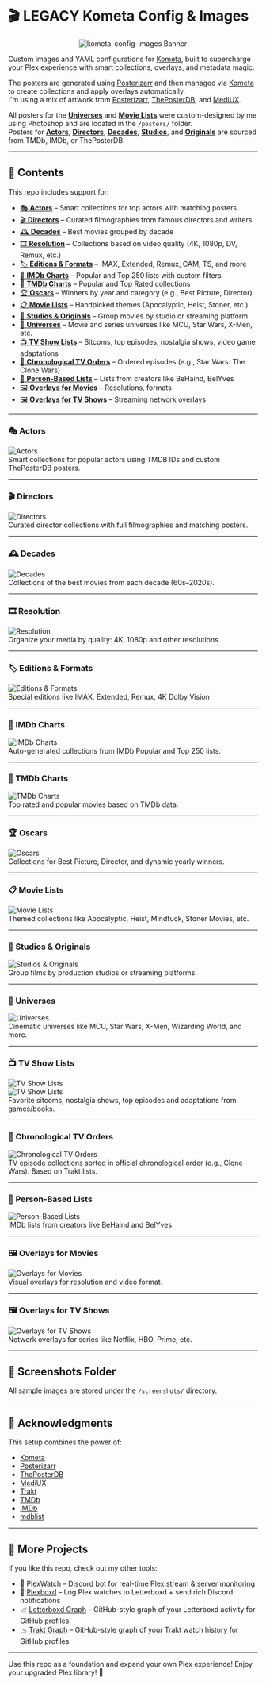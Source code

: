 # 🎬 LEGACY Kometa Config & Images

<p align="center">
  <img src="screenshots/nichtlegacy_banner.png" alt="kometa-config-images Banner" />
</p>

Custom images and YAML configurations for [Kometa](https://kometa.wiki), built to supercharge your Plex experience with smart collections, overlays, and metadata magic.

The posters are generated using [Posterizarr](https://github.com/fscorrupt/Posterizarr) and then managed via [Kometa](https://kometa.wiki) to create collections and apply overlays automatically.  
I'm using a mix of artwork from [Posterizarr](https://github.com/fscorrupt/Posterizarr), [ThePosterDB](https://theposterdb.com), and [MediUX](https://mediux.pro).

All posters for the [**Universes**](#-universes) and [**Movie Lists**](#-movie-lists) were custom-designed by me using Photoshop and are located in the `/posters/` folder.  
Posters for [**Actors**](#-actors), [**Directors**](#-directors), [**Decades**](#-decades), [**Studios**](#-studios--originals), and [**Originals**](#-studios--originals) are sourced from TMDb, IMDb, or ThePosterDB.

---

## 📂 Contents

This repo includes support for:

- [🎭 **Actors**](#actors) – Smart collections for top actors with matching posters  
- [🎬 **Directors**](#directors) – Curated filmographies from famous directors and writers  
- [🕰️ **Decades**](#decades) – Best movies grouped by decade  
- [🎞️ **Resolution**](#resolution) – Collections based on video quality (4K, 1080p, DV, Remux, etc.)  
- [🏷️ **Editions & Formats**](#editions--formats) – IMAX, Extended, Remux, CAM, TS, and more  
- [🧠 **IMDb Charts**](#imdb-charts) – Popular and Top 250 lists with custom filters  
- [🎯 **TMDb Charts**](#tmdb-charts) – Popular and Top Rated collections  
- [🏆 **Oscars**](#oscars) – Winners by year and category (e.g., Best Picture, Director)  
- [📋 **Movie Lists**](#movie-lists) – Handpicked themes (Apocalyptic, Heist, Stoner, etc.)  
- [🏢 **Studios & Originals**](#studios--originals) – Group movies by studio or streaming platform  
- [🌌 **Universes**](#universes) – Movie and series universes like MCU, Star Wars, X-Men, etc.  
- [📺 **TV Show Lists**](#tv-show-lists) – Sitcoms, top episodes, nostalgia shows, video game adaptations  
- [🔁 **Chronological TV Orders**](#chronological-tv-orders) – Ordered episodes (e.g., Star Wars: The Clone Wars)  
- [👤 **Person-Based Lists**](#person-based-lists) – Lists from creators like BeHaind, BelYves  
- [🖼️ **Overlays for Movies**](#overlays-for-movies) – Resolutions, formats  
- [🖼️ **Overlays for TV Shows**](#overlays-for-tv-shows) – Streaming network overlays  

---

### 🎭 Actors

![Actors](screenshots/actors.png)  
Smart collections for popular actors using TMDB IDs and custom ThePosterDB posters.

---

### 🎬 Directors

![Directors](screenshots/directors.png)  
Curated director collections with full filmographies and matching posters.

---

### 🕰️ Decades

![Decades](screenshots/decades.png)  
Collections of the best movies from each decade (60s–2020s).

---

### 🎞️ Resolution

![Resolution](screenshots/resolution.png)  
Organize your media by quality: 4K, 1080p and other resolutions.

---

### 🏷️ Editions & Formats

![Editions & Formats](screenshots/editions--formats.png)  
Special editions like IMAX, Extended, Remux, 4K Dolby Vision

---

### 🧠 IMDb Charts

![IMDb Charts](screenshots/imdb-charts.png)  
Auto-generated collections from IMDb Popular and Top 250 lists.

---

### 🎯 TMDb Charts

![TMDb Charts](screenshots/tmdb-charts.png)  
Top rated and popular movies based on TMDb data.

---

### 🏆 Oscars

![Oscars](screenshots/oscars.png)  
Collections for Best Picture, Director, and dynamic yearly winners.

---

### 📋 Movie Lists

![Movie Lists](screenshots/movie-lists.png)  
Themed collections like Apocalyptic, Heist, Mindfuck, Stoner Movies, etc.

---

### 🏢 Studios & Originals

![Studios & Originals](screenshots/studios--originals.png)  
Group films by production studios or streaming platforms.

---

### 🌌 Universes

![Universes](screenshots/universes.png)  
Cinematic universes like MCU, Star Wars, X-Men, Wizarding World, and more.

---

### 📺 TV Show Lists

![TV Show Lists](screenshots/tv-show-lists.png)  
![TV Show Lists](screenshots/tv-show-lists2.png)  
Favorite sitcoms, nostalgia shows, top episodes and adaptations from games/books.

---

### 🔁 Chronological TV Orders

![Chronological TV Orders](screenshots/chronological-tv-orders.jpg)  
TV episode collections sorted in official chronological order (e.g., Clone Wars). Based on Trakt lists.

---

### 👤 Person-Based Lists

![Person-Based Lists](screenshots/person-based-lists.png)  
IMDb lists from creators like BeHaind and BelYves.

---

### 🖼️ Overlays for Movies

![Overlays for Movies](screenshots/overlays-for-movies.png)  
Visual overlays for resolution and video format.

---

### 🖼️ Overlays for TV Shows

![Overlays for TV Shows](screenshots/overlays-for-tv-shows.png)  
Network overlays for series like Netflix, HBO, Prime, etc.

---

## 📸 Screenshots Folder

All sample images are stored under the `/screenshots/` directory.

---

## 🙏 Acknowledgments

This setup combines the power of:
- [Kometa](https://kometa.wiki)
- [Posterizarr](https://github.com/fscorrupt/Posterizarr)
- [ThePosterDB](https://theposterdb.com)
- [MediUX](https://mediux.pro/)
- [Trakt](https://trakt.tv)
- [TMDb](https://www.themoviedb.org)
- [IMDb](https://www.imdb.com)
- [mdblist](https://mdblist.com/)

---

## 🚀 More Projects

If you like this repo, check out my other tools:

- 🎥 [PlexWatch](https://github.com/nichtlegacy/PlexWatch) – Discord bot for real-time Plex stream & server monitoring  
- 📢 [Plexboxd](https://github.com/nichtlegacy/Plexboxd) – Log Plex watches to Letterboxd + send rich Discord notifications  
- 📈 [Letterboxd Graph](https://github.com/nichtlegacy/letterboxd-graph) – GitHub-style graph of your Letterboxd activity for GitHub profiles  
- 📉 [Trakt Graph](https://github.com/nichtlegacy/trakt-graph) – GitHub-style graph of your Trakt watch history for GitHub profiles  


---

Use this repo as a foundation and expand your own Plex experience! Enjoy your upgraded Plex library! 🎉